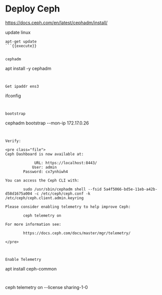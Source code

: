 # Deploy Ceph


https://docs.ceph.com/en/latest/cephadm/install/


update linux
```
apt-get update
```{{execute}}


cephadm

```
apt install -y cephadm
```{{execute}}


Get ipaddr ens3
```
ifconfig
```{{execute}}


bootstrap

```
cephadm bootstrap --mon-ip  172.17.0.26
```{{execute}}


Verify:

<pre class="file">
Ceph Dashboard is now available at:

             URL: https://localhost:8443/
            User: admin
        Password: cx7ynhiwh4

You can access the Ceph CLI with:

        sudo /usr/sbin/cephadm shell --fsid 5a4f5066-bd5e-11eb-a42b-d58d1675a004 -c /etc/ceph/ceph.conf -k /etc/ceph/ceph.client.admin.keyring

Please consider enabling telemetry to help improve Ceph:

        ceph telemetry on

For more information see:

        https://docs.ceph.com/docs/master/mgr/telemetry/

</pre>



Enable Telemetry
```
apt install ceph-common
```{{execute}}


```
ceph telemetry on --license sharing-1-0
```{{execute}}
